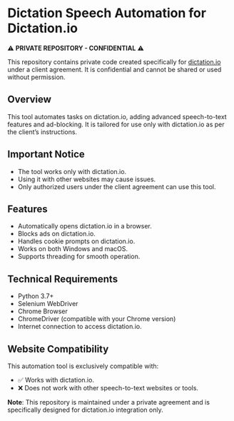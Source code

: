 # Dictation Speech Automation for Dictation.io

⚠️ **PRIVATE REPOSITORY - CONFIDENTIAL** ⚠️

This repository contains private code created specifically for [dictation.io](https://dictation.io) under a client agreement. It is confidential and cannot be shared or used without permission.

## Overview

This tool automates tasks on dictation.io, adding advanced speech-to-text features and ad-blocking. It is tailored for use only with dictation.io as per the client’s instructions.

## Important Notice

- The tool works only with dictation.io.
- Using it with other websites may cause issues.
- Only authorized users under the client agreement can use this tool.

## Features

- Automatically opens dictation.io in a browser.
- Blocks ads on dictation.io.
- Handles cookie prompts on dictation.io.
- Works on both Windows and macOS.
- Supports threading for smooth operation.

## Technical Requirements

- Python 3.7+
- Selenium WebDriver
- Chrome Browser
- ChromeDriver (compatible with your Chrome version)
- Internet connection to access dictation.io.

## Website Compatibility

This automation tool is exclusively compatible with:
- ✅ Works with dictation.io.
- ❌ Does not work with other speech-to-text websites or tools.

**Note**: This repository is maintained under a private agreement and is specifically designed for dictation.io integration only.
